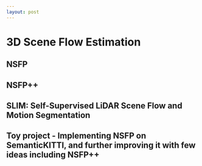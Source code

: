 ```yaml
---
layout: post
---
```


# 3D Scene Flow Estimation

## NSFP

## NSFP++

## SLIM: Self-Supervised LiDAR Scene Flow and Motion Segmentation


## Toy project - Implementing NSFP on SemanticKITTI, and further improving it with few ideas including NSFP++

